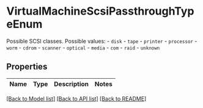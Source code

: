 # VirtualMachineScsiPassthroughTypeEnum

Possible SCSI classes.  Possible values: - `disk` - `tape` - `printer` - `processor` - `worm` - `cdrom` - `scanner` - `optical` - `media` - `com` - `raid` - `unknown` 

## Properties
Name | Type | Description | Notes
------------ | ------------- | ------------- | -------------

[[Back to Model list]](../README.md#documentation-for-models) [[Back to API list]](../README.md#documentation-for-api-endpoints) [[Back to README]](../README.md)


